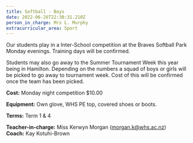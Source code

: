 ```yaml
---
title: Softball - Boys
date: 2022-06-26T22:30:31.210Z
person_in_charge: Mrs L. Murphy
extracurricular_area: Sport
---
```

Our students play in a Inter-School competition at the Braves Softball Park Monday evenings. Training days will be confirmed. 


Students may also go away to the Summer Tournament Week this year being in Hamilton. Depending on the numbers a squad of boys or girls will be picked to go away to tournament week. Cost of this will be confirmed once the team has been picked. 


**Cost:** Monday night competition $10.00

**Equipment:** Own glove, WHS PE top, covered shoes or boots.

**Terms:** Term 1 & 4 

**Teacher-in-charge:** Miss Kerwyn Morgan (morgan.k@whs.ac.nz)  
**Coach:** Kay Kotuhi-Brown